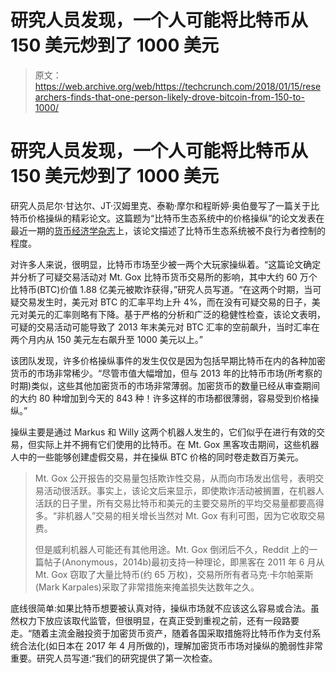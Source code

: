 # 研究人员发现，一个人可能将比特币从 150 美元炒到了 1000 美元

> 原文：<https://web.archive.org/web/https://techcrunch.com/2018/01/15/researchers-finds-that-one-person-likely-drove-bitcoin-from-150-to-1000/>

# 研究人员发现，一个人可能将比特币从 150 美元炒到了 1000 美元

研究人员尼尔·甘达尔、JT·汉姆里克、泰勒·摩尔和程昕婷·奥伯曼写了一篇关于比特币价格操纵的精彩论文。这篇题为“比特币生态系统中的价格操纵”的论文发表在最近一期的[货币经济学杂志](https://web.archive.org/web/20230407205852/https://www.sciencedirect.com/science/article/pii/S0304393217301666)上，该论文描述了比特币生态系统被不良行为者控制的程度。

对许多人来说，很明显，比特币市场至少被一两个大玩家操纵着。“这篇论文确定并分析了可疑交易活动对 Mt. Gox 比特币货币交易所的影响，其中大约 60 万个比特币(BTC)价值 1.88 亿美元被欺诈获得，”研究人员写道。“在这两个时期，当可疑交易发生时，美元对 BTC 的汇率平均上升 4%，而在没有可疑交易的日子，美元对美元的汇率则略有下降。基于严格的分析和广泛的稳健性检查，该论文表明，可疑的交易活动可能导致了 2013 年末美元对 BTC 汇率的空前飙升，当时汇率在两个月内从 150 美元左右飙升至 1000 美元以上。”

该团队发现，许多价格操纵事件的发生仅仅是因为包括早期比特币在内的各种加密货币的市场非常稀少。“尽管市值大幅增加，但与 2013 年的比特币市场(所考察的时期)类似，这些其他加密货币的市场非常薄弱。加密货币的数量已经从审查期间的大约 80 种增加到今天的 843 种！许多这样的市场都很薄弱，容易受到价格操纵。”

操纵主要是通过 Markus 和 Willy 这两个机器人发生的，它们似乎在进行有效的交易，但实际上并不拥有它们使用的比特币。在 Mt. Gox 黑客攻击期间，这些机器人中的一些能够创建虚假交易，并在操纵 BTC 价格的同时卷走数百万美元。

> Mt. Gox 公开报告的交易量包括欺诈性交易，从而向市场发出信号，表明交易活动很活跃。事实上，该论文后来显示，即使欺诈活动被搁置，在机器人活跃的日子里，所有交易比特币和美元的主要交易所的平均交易量都要高得多。“非机器人”交易的相关增长当然对 Mt. Gox 有利可图，因为它收取交易费。
> 
> 但是威利机器人可能还有其他用途。Mt. Gox 倒闭后不久，Reddit 上的一篇帖子(Anonymous，2014b)最初支持一种理论，即黑客在 2011 年 6 月从 Mt. Gox 窃取了大量比特币(约 65 万枚)，交易所所有者马克·卡尔帕莱斯(Mark Karpales)采取了非常措施来掩盖损失达数年之久。

底线很简单:如果比特币想要被认真对待，操纵市场就不应该这么容易或合法。虽然权力下放应该取代监管，但很明显，在真正受到重视之前，还有一段路要走。“随着主流金融投资于加密货币资产，随着各国采取措施将比特币作为支付系统合法化(如日本在 2017 年 4 月所做的)，理解加密货币市场对操纵的脆弱性非常重要。研究人员写道:“我们的研究提供了第一次检查。